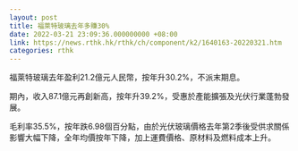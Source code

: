 ```yaml
---
layout: post
title: 福萊特玻璃去年多賺30%
date: 2022-03-21 23:09:36.000000000 +08:00
link: https://news.rthk.hk/rthk/ch/component/k2/1640163-20220321.htm
categories: rthk
---
```


福萊特玻璃去年盈利21.2億元人民幣，按年升30.2%，不派末期息。

期內，收入87.1億元再創新高，按年升39.2%，受惠於產能擴張及光伏行業蓬勃發展。

毛利率35.5%，按年跌6.98個百分點，由於光伏玻璃價格去年第2季後受供求關係影響大幅下降，全年均價按年下降，加上運費價格、原材料及燃料成本上升。
